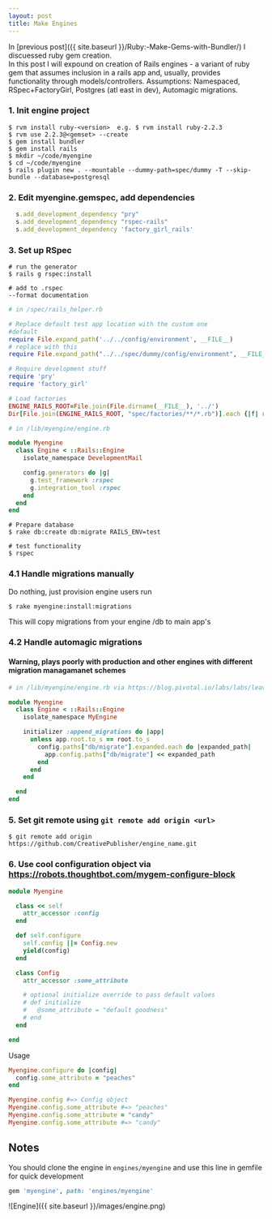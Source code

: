 ```yaml
---
layout: post
title: Make Engines
---
```

In [previous post]({{ site.baseurl }}/Ruby:-Make-Gems-with-Bundler/) I discuessed ruby gem creation.  
In this post I will expound on creation of Rails engines - a variant of ruby gem that assumes inclusion in a rails app and, usually, provides functionality through models/controllers.
Assumptions: Namespaced, RSpec+FactoryGirl, Postgres (atl east in dev), Automagic migrations.  

### 1. Init engine project

```
$ rvm install ruby-<version>  e.g. $ rvm install ruby-2.2.3
$ rvm use 2.2.3@<gemset> --create
$ gem install bundler
$ gem install rails
$ mkdir ~/code/myengine
$ cd ~/code/myengine
$ rails plugin new . --mountable --dummy-path=spec/dummy -T --skip-bundle --database=postgresql
```

### 2. Edit myengine.gemspec, add dependencies

```ruby
  s.add_development_dependency "pry"
  s.add_development_dependency "rspec-rails"
  s.add_development_dependency 'factory_girl_rails'
```

### 3. Set up RSpec

```
# run the generator
$ rails g rspec:install

# add to .rspec
--format documentation
```

```ruby
# in /spec/rails_helper.rb

# Replace default test app location with the custom one
#default
require File.expand_path('../../config/environment', __FILE__)
# replace with this
require File.expand_path("../../spec/dummy/config/environment", __FILE__)

# Require development stuff
require 'pry'
require 'factory_girl'

# Load factories
ENGINE_RAILS_ROOT=File.join(File.dirname(__FILE__), '../')
Dir[File.join(ENGINE_RAILS_ROOT, "spec/factories/**/*.rb")].each {|f| require f }
```

```ruby
# in /lib/myengine/engine.rb

module Myengine
  class Engine < ::Rails::Engine
    isolate_namespace DevelopmentMail

    config.generators do |g|
      g.test_framework :rspec
      g.integration_tool :rspec
    end
  end
end
```

```
# Prepare database
$ rake db:create db:migrate RAILS_ENV=test

# test functionality
$ rspec
```

### 4.1 Handle migrations manually
Do nothing, just provision engine users run

```
$ rake myengine:install:migrations
```

This will copy migrations from your engine /db to main app's

### 4.2 Handle automagic migrations
#### Warning, plays poorly with production and other engines with different migration managamanet schemes

```ruby
# in /lib/myengine/engine.rb via https://blog.pivotal.io/labs/labs/leave-your-migrations-in-your-rails-engines

module Myengine
  class Engine < ::Rails::Engine
    isolate_namespace MyEngine

    initializer :append_migrations do |app|
      unless app.root.to_s == root.to_s
        config.paths["db/migrate"].expanded.each do |expanded_path|
          app.config.paths["db/migrate"] << expanded_path
        end
      end
    end

  end
end
```

### 5. Set git remote using `git remote add origin <url>`

```
$ git remote add origin https://github.com/CreativePublisher/engine_name.git
```

### 6. Use cool configuration object via https://robots.thoughtbot.com/mygem-configure-block
```ruby
module Myengine

  class << self
    attr_accessor :config
  end

  def self.configure
    self.config ||= Config.new
    yield(config)
  end

  class Config
    attr_accessor :some_attribute

    # optional initialize override to pass default values
    # def initialize
    #   @some_attribute = "default goodness"
    # end
  end

end
```

Usage

```ruby
Myengine.configure do |config|
  config.some_attribute = "peaches"
end

Myengine.config #=> Config object
Myengine.config.some_attribute #=> "peaches"
Myengine.config.some_attribute = "candy"
Myengine.config.some_attribute #=> "candy"
```


## Notes
You should clone the engine in `engines/myengine` and use this line in gemfile for quick development

```ruby
gem 'myengine', path: 'engines/myengine'
```

![Engine]({{ site.baseurl }}/images/engine.png)
